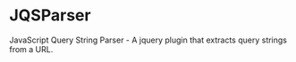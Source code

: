 JQSParser
=========

JavaScript Query String Parser - A jquery plugin that extracts query strings from a URL.
